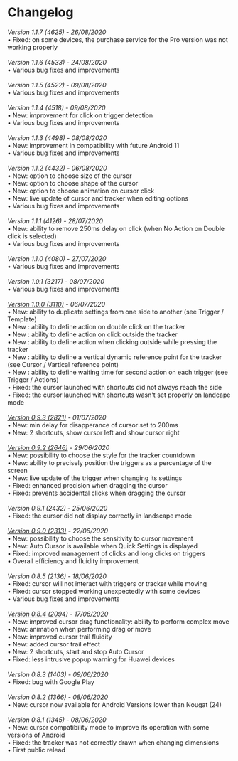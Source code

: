 # Changelog
<i>Version 1.1.7 (4625) - 26/08/2020</i><br>
• Fixed: on some devices, the purchase service for the Pro version was not working properly<br>
<br>
<i>Version 1.1.6 (4533) - 24/08/2020</i><br>
• Various bug fixes and improvements<br>
<br><i>Version 1.1.5 (4522) - 09/08/2020</i><br>
• Various bug fixes and improvements<br>
<br>
<i>Version 1.1.4 (4518) - 09/08/2020</i><br>
• New: improvement for click on trigger detection<br>
• Various bug fixes and improvements<br>
<br>
<i>Version 1.1.3 (4498) - 08/08/2020</i><br>
• New: improvement in compatibility with future Android 11<br>
• Various bug fixes and improvements<br>
<br>
<i>Version 1.1.2 (4432) - 06/08/2020</i><br>
• New: option to choose size of the cursor<br>
• New: option to choose shape of the cursor<br>
• New: option to choose animation on cursor click<br>
• New: live update of cursor and tracker when editing options<br>
• Various bug fixes and improvements<br>
<br>
<i>Version 1.1.1 (4126) - 28/07/2020</i><br>
• New: ability to remove 250ms delay on click (when No Action on Double click is selected)<br>
• Various bug fixes and improvements<br>
<br>
<i>Version 1.1.0 (4080) - 27/07/2020</i><br>
• Various bug fixes and improvements<br>
<br>
<i>Version 1.0.1 (3217) - 08/07/2020</i><br>
• Various bug fixes and improvements<br>
<br>
<i><a href="https://github.com/toneiv/AutoCursor/milestone/5">Version 1.0.0 (3110)</a> - 06/07/2020</i><br>
• New:  ability to duplicate settings from one side to another (see Trigger / Template)<br>
• New : ability to define action on double click on the tracker<br>
• New : ability to define action on click outside the tracker<br>
• New : ability to define action when clicking outside while pressing the tracker<br>
• New : ability to define a vertical dynamic reference point for the tracker (see Cursor / Vartical reference point)<br>
• New : ability to define waiting time for second action on each trigger (see Trigger / Actions)<br>
• Fixed: the cursor launched with shortcuts did not always reach the side<br>
• Fixed: the cursor launched with shortcuts wasn\'t set properly on landcape mode<br>
<br>
<i><a href="https://github.com/toneiv/AutoCursor/milestone/4">Version 0.9.3 (2821)</a> - 01/07/2020</i><br>
• New:  min delay for disapperance of cursor set to 200ms<br>
• New: 2 shortcuts, show cursor left and show cursor right<br>
<br>
<i><a href="https://github.com/toneiv/AutoCursor/milestone/3">Version 0.9.2 (2646)</a> - 29/06/2020</i><br>
• New:  possibility to choose the style for the tracker countdown<br>
• New:  ability to precisely position the triggers as a percentage of the screen<br>
• New:  live update of the trigger when changing its settings<br>
• Fixed: enhanced precision when dragging the cursor<br>
• Fixed: prevents accidental clicks when dragging the cursor<br>
<br>
<i>Version 0.9.1 (2432) - 25/06/2020</i><br>
• Fixed: the cursor did not display correctly in landscape mode<br>
<br>
<i><a href="https://github.com/toneiv/AutoCursor/milestone/2">Version 0.9.0 (2313)</a> - 22/06/2020</i><br>
• New: possibility to choose the sensitivity to cursor movement<br>
• New: Auto Cursor is available when Quick Settings is displayed<br>
• Fixed: improved management of clicks and long clicks on triggers<br>
• Overall efficiency and fluidity improvement<br>
<br>
<i>Version 0.8.5 (2136) - 18/06/2020</i><br>
• Fixed: cursor will not interact with triggers or tracker while moving<br>
• Fixed: cursor stopped working unexpectedly with some devices<br>
• Various bug fixes and improvements<br>
<br>
<i><a href="https://github.com/toneiv/AutoCursor/milestone/1">Version 0.8.4 (2094)</a> - 17/06/2020</i><br>
• New: improved cursor drag functionality: ability to perform complex move<br>
• New: animation when performing drag or move<br>
• New: improved cursor trail fluidity<br>
• New: added cursor trail effect<br>
• New: 2 shortcuts, start and stop Auto Cursor<br>
• Fixed: less intrusive popup warning for Huawei devices<br>
<br>
<i>Version 0.8.3 (1403) - 09/06/2020</i><br>
• Fixed: bug with Google Play<br>
<br>
<i>Version 0.8.2 (1366) - 08/06/2020</i><br>
&bull; New: cursor now available for Android Versions lower than Nougat (24)<br>
<br>
<i>Version 0.8.1 (1345) - 08/06/2020</i><br>
&bull; New: cursor compatibility mode to improve its operation with some versions of Android<br>
&bull; Fixed: the tracker was not correctly drawn when changing dimensions<br>
&bull; First public relead<br>
<br>
